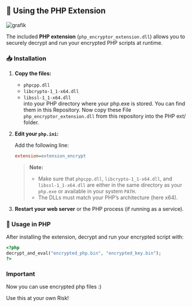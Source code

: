 ## 🧩 Using the PHP Extension

![grafik](https://github.com/user-attachments/assets/ed213f9b-8f32-42a1-81d1-d4b69a25e91d)

The included **PHP extension** (`php_encryptor_extension.dll`) allows you to securely decrypt and run your encrypted PHP scripts at runtime.

### 📥 Installation

1. **Copy the files:**
    - `phpcpp.dll`  
    - `libcrypto-1_1-x64.dll`  
    - `libssl-1_1-x64.dll`  
    into your PHP directory where your php.exe is stored. You can find them in this Repository.
    Now copy these File `php_encryptor_extension.dll` from this repository into the PHP ext/ folder.

2. **Edit your `php.ini`:**

    Add the following line:
    ```ini
    extension=extension_encrypt
    ```

    > **Note:**  
    > - Make sure that `phpcpp.dll`, `libcrypto-1_1-x64.dll`, and `libssl-1_1-x64.dll` are either in the same directory as your `php.exe` or available in your system `PATH`.  
    > - The DLLs must match your PHP’s architecture (here x64).

3. **Restart your web server** or the PHP process (if running as a service).

### 📝 Usage in PHP

After installing the extension, decrypt and run your encrypted script with:

```php
<?php
decrypt_and_eval("encrypted_php.bin", "encrypted_key.bin");
?>
```

### Important

Now you can use encrypted php files :)

Use this at your own Risk!
